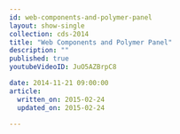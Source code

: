```yaml
---
id: web-components-and-polymer-panel
layout: show-single
collection: cds-2014
title: "Web Components and Polymer Panel"
description: ""
published: true
youtubeVideoID: JuO5AZBrpC8

date: 2014-11-21 09:00:00
article:
  written_on: 2015-02-24
  updated_on: 2015-02-24

---
```

